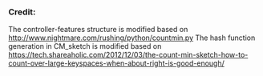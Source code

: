 ### Credit:
The controller-features structure is modified based on http://www.nightmare.com/rushing/python/countmin.py
The hash function generation in CM_sketch is modified based on https://tech.shareaholic.com/2012/12/03/the-count-min-sketch-how-to-count-over-large-keyspaces-when-about-right-is-good-enough/
